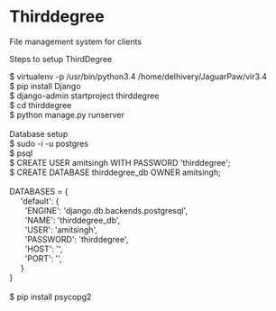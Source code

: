 # Thirddegree
File management system for clients

Steps to setup ThirdDegree

$ virtualenv -p /usr/bin/python3.4 /home/delhivery/JaguarPaw/vir3.4<br />
$ pip install Django<br />
$ django-admin startproject thirddegree<br />
$ cd thirddegree<br />
$ python manage.py runserver<br />
<br />
Database setup<br />
$ sudo -i -u postgres<br />
$ psql<br />
$ CREATE USER amitsingh WITH PASSWORD 'thirddegree';<br />
$ CREATE DATABASE thirddegree_db OWNER amitsingh;<br />
<br />
DATABASES = {<br />
&nbsp;&nbsp;&nbsp;&nbsp;    'default': {<br />
&nbsp;&nbsp;&nbsp;&nbsp;&nbsp;&nbsp;        'ENGINE': 'django.db.backends.postgresql',<br />
&nbsp;&nbsp;&nbsp;&nbsp;&nbsp;&nbsp;        'NAME': 'thirddegree_db',<br />
&nbsp;&nbsp;&nbsp;&nbsp;&nbsp;&nbsp;        'USER': 'amitsingh',<br />
&nbsp;&nbsp;&nbsp;&nbsp;&nbsp;&nbsp;        'PASSWORD': 'thirddegree',<br />
&nbsp;&nbsp;&nbsp;&nbsp;&nbsp;&nbsp;        'HOST': '',<br />
&nbsp;&nbsp;&nbsp;&nbsp;&nbsp;&nbsp;        'PORT': '',<br />
&nbsp;&nbsp;&nbsp;&nbsp;   }<br />
}<br />
<br />
$ pip install psycopg2<br />


